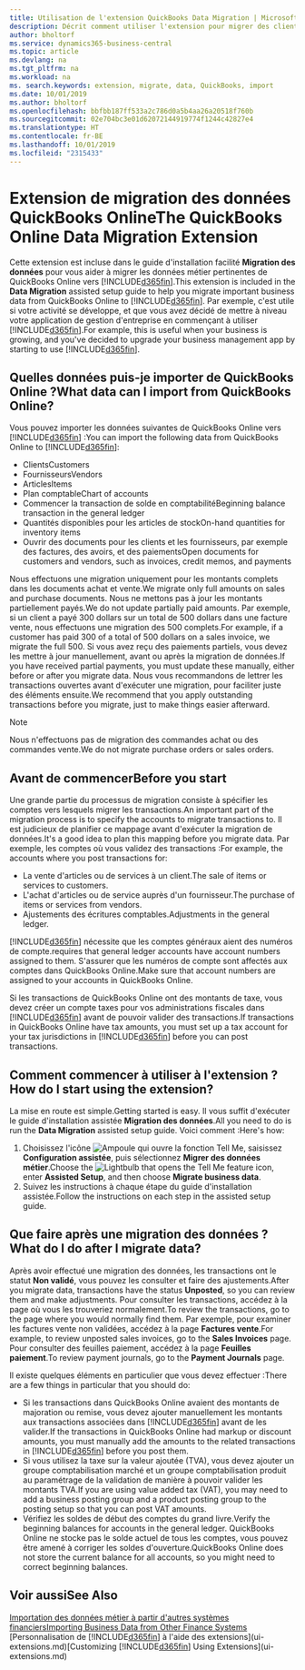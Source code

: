 ```yaml
---
title: Utilisation de l'extension QuickBooks Data Migration | Microsoft Docs
description: Décrit comment utiliser l'extension pour migrer des clients, des fournisseurs, des articles, et des comptes de QuickBooks Online dans Business Central.
author: bholtorf
ms.service: dynamics365-business-central
ms.topic: article
ms.devlang: na
ms.tgt_pltfrm: na
ms.workload: na
ms. search.keywords: extension, migrate, data, QuickBooks, import
ms.date: 10/01/2019
ms.author: bholtorf
ms.openlocfilehash: bbfbb187ff533a2c786d0a5b4aa26a20518f760b
ms.sourcegitcommit: 02e704bc3e01d62072144919774f1244c42827e4
ms.translationtype: HT
ms.contentlocale: fr-BE
ms.lasthandoff: 10/01/2019
ms.locfileid: "2315433"
---
```

# <a name="the-quickbooks-online-data-migration-extension"></a><span data-ttu-id="e2ea4-103">Extension de migration des données QuickBooks Online</span><span class="sxs-lookup"><span data-stu-id="e2ea4-103">The QuickBooks Online Data Migration Extension</span></span>
<span data-ttu-id="e2ea4-104">Cette extension est incluse dans le guide d'installation facilité **Migration des données** pour vous aider à migrer les données métier pertinentes de QuickBooks Online vers [!INCLUDE[d365fin](includes/d365fin_md.md)].</span><span class="sxs-lookup"><span data-stu-id="e2ea4-104">This extension is included in the **Data Migration** assisted setup guide to help you migrate important business data from QuickBooks Online to [!INCLUDE[d365fin](includes/d365fin_md.md)].</span></span> <span data-ttu-id="e2ea4-105">Par exemple, c'est utile si votre activité se développe, et que vous avez décidé de mettre à niveau votre application de gestion d'entreprise en commençant à utiliser [!INCLUDE[d365fin](includes/d365fin_md.md)].</span><span class="sxs-lookup"><span data-stu-id="e2ea4-105">For example, this is useful when your business is growing, and you've decided to upgrade your business management app by starting to use [!INCLUDE[d365fin](includes/d365fin_md.md)].</span></span>

## <a name="what-data-can-i-import-from-quickbooks-online"></a><span data-ttu-id="e2ea4-106">Quelles données puis-je importer de QuickBooks Online ?</span><span class="sxs-lookup"><span data-stu-id="e2ea4-106">What data can I import from QuickBooks Online?</span></span>
<span data-ttu-id="e2ea4-107">Vous pouvez importer les données suivantes de QuickBooks Online vers [!INCLUDE[d365fin](includes/d365fin_md.md)] :</span><span class="sxs-lookup"><span data-stu-id="e2ea4-107">You can import the following data from QuickBooks Online to [!INCLUDE[d365fin](includes/d365fin_md.md)]:</span></span>  

* <span data-ttu-id="e2ea4-108">Clients</span><span class="sxs-lookup"><span data-stu-id="e2ea4-108">Customers</span></span>
* <span data-ttu-id="e2ea4-109">Fournisseurs</span><span class="sxs-lookup"><span data-stu-id="e2ea4-109">Vendors</span></span>
* <span data-ttu-id="e2ea4-110">Articles</span><span class="sxs-lookup"><span data-stu-id="e2ea4-110">Items</span></span>
* <span data-ttu-id="e2ea4-111">Plan comptable</span><span class="sxs-lookup"><span data-stu-id="e2ea4-111">Chart of accounts</span></span>
* <span data-ttu-id="e2ea4-112">Commencer la transaction de solde en comptabilité</span><span class="sxs-lookup"><span data-stu-id="e2ea4-112">Beginning balance transaction in the general ledger</span></span>
* <span data-ttu-id="e2ea4-113">Quantités disponibles pour les articles de stock</span><span class="sxs-lookup"><span data-stu-id="e2ea4-113">On-hand quantities for inventory items</span></span>
* <span data-ttu-id="e2ea4-114">Ouvrir des documents pour les clients et les fournisseurs, par exemple des factures, des avoirs, et des paiements</span><span class="sxs-lookup"><span data-stu-id="e2ea4-114">Open documents for customers and vendors, such as invoices, credit memos, and payments</span></span>

<span data-ttu-id="e2ea4-115">Nous effectuons une migration uniquement pour les montants complets dans les documents achat et vente.</span><span class="sxs-lookup"><span data-stu-id="e2ea4-115">We migrate only full amounts on sales and purchase documents.</span></span> <span data-ttu-id="e2ea4-116">Nous ne mettons pas à jour les montants partiellement payés.</span><span class="sxs-lookup"><span data-stu-id="e2ea4-116">We do not update partially paid amounts.</span></span> <span data-ttu-id="e2ea4-117">Par exemple, si un client a payé 300 dollars sur un total de 500 dollars dans une facture vente, nous effectuons une migration des 500 complets.</span><span class="sxs-lookup"><span data-stu-id="e2ea4-117">For example, if a customer has paid 300 of a total of 500 dollars on a sales invoice, we migrate the full 500.</span></span> <span data-ttu-id="e2ea4-118">Si vous avez reçu des paiements partiels, vous devez les mettre à jour manuellement, avant ou après la migration de données.</span><span class="sxs-lookup"><span data-stu-id="e2ea4-118">If you have received partial payments, you must update these manually, either before or after you migrate data.</span></span> <span data-ttu-id="e2ea4-119">Nous vous recommandons de lettrer les transactions ouvertes avant d'exécuter une migration, pour faciliter juste des éléments ensuite.</span><span class="sxs-lookup"><span data-stu-id="e2ea4-119">We recommend that you apply outstanding transactions before you migrate, just to make things easier afterward.</span></span>

> [!NOTE]  
>   <span data-ttu-id="e2ea4-120">Nous n'effectuons pas de migration des commandes achat ou des commandes vente.</span><span class="sxs-lookup"><span data-stu-id="e2ea4-120">We do not migrate purchase orders or sales orders.</span></span>

## <a name="before-you-start"></a><span data-ttu-id="e2ea4-121">Avant de commencer</span><span class="sxs-lookup"><span data-stu-id="e2ea4-121">Before you start</span></span>
<span data-ttu-id="e2ea4-122">Une grande partie du processus de migration consiste à spécifier les comptes vers lesquels migrer les transactions.</span><span class="sxs-lookup"><span data-stu-id="e2ea4-122">An important part of the migration process is to specify the accounts to migrate transactions to.</span></span> <span data-ttu-id="e2ea4-123">Il est judicieux de planifier ce mappage avant d'exécuter la migration de données.</span><span class="sxs-lookup"><span data-stu-id="e2ea4-123">It's a good idea to plan this mapping before you migrate data.</span></span> <span data-ttu-id="e2ea4-124">Par exemple, les comptes où vous validez des transactions :</span><span class="sxs-lookup"><span data-stu-id="e2ea4-124">For example, the accounts where you post transactions for:</span></span>  

* <span data-ttu-id="e2ea4-125">La vente d'articles ou de services à un client.</span><span class="sxs-lookup"><span data-stu-id="e2ea4-125">The sale of items or services to customers.</span></span>
* <span data-ttu-id="e2ea4-126">L'achat d'articles ou de service auprès d'un fournisseur.</span><span class="sxs-lookup"><span data-stu-id="e2ea4-126">The purchase of items or services from vendors.</span></span>  
* <span data-ttu-id="e2ea4-127">Ajustements des écritures comptables.</span><span class="sxs-lookup"><span data-stu-id="e2ea4-127">Adjustments in the general ledger.</span></span>  

[!INCLUDE[d365fin](includes/d365fin_md.md)] <span data-ttu-id="e2ea4-128">nécessite que les comptes généraux aient des numéros de compte.</span><span class="sxs-lookup"><span data-stu-id="e2ea4-128">requires that general ledger accounts have account numbers assigned to them.</span></span> <span data-ttu-id="e2ea4-129">S'assurer que les numéros de compte sont affectés aux comptes dans QuickBooks Online.</span><span class="sxs-lookup"><span data-stu-id="e2ea4-129">Make sure that account numbers are assigned to your accounts in QuickBooks Online.</span></span>

<span data-ttu-id="e2ea4-130">Si les transactions de QuickBooks Online ont des montants de taxe, vous devez créer un compte taxes pour vos administrations fiscales dans [!INCLUDE[d365fin](includes/d365fin_md.md)] avant de pouvoir valider des transactions.</span><span class="sxs-lookup"><span data-stu-id="e2ea4-130">If transactions in QuickBooks Online have tax amounts, you must set up a tax account for your tax jurisdictions in [!INCLUDE[d365fin](includes/d365fin_md.md)] before you can post transactions.</span></span>

## <a name="how-do-i-start-using-the-extension"></a><span data-ttu-id="e2ea4-131">Comment commencer à utiliser à l'extension ?</span><span class="sxs-lookup"><span data-stu-id="e2ea4-131">How do I start using the extension?</span></span>
<span data-ttu-id="e2ea4-132">La mise en route est simple.</span><span class="sxs-lookup"><span data-stu-id="e2ea4-132">Getting started is easy.</span></span> <span data-ttu-id="e2ea4-133">Il vous suffit d'exécuter le guide d'installation assistée **Migration des données**.</span><span class="sxs-lookup"><span data-stu-id="e2ea4-133">All you need to do is run the **Data Migration** assisted setup guide.</span></span> <span data-ttu-id="e2ea4-134">Voici comment :</span><span class="sxs-lookup"><span data-stu-id="e2ea4-134">Here's how:</span></span>

1. <span data-ttu-id="e2ea4-135">Choisissez l'icône ![Ampoule qui ouvre la fonction Tell Me](media/ui-search/search_small.png "Dites-moi ce que vous voulez faire"), saisissez **Configuration assistée**, puis sélectionnez **Migrer des données métier**.</span><span class="sxs-lookup"><span data-stu-id="e2ea4-135">Choose the ![Lightbulb that opens the Tell Me feature](media/ui-search/search_small.png "Tell me what you want to do") icon, enter **Assisted Setup**, and then choose **Migrate business data**.</span></span>
2. <span data-ttu-id="e2ea4-136">Suivez les instructions à chaque étape du guide d'installation assistée.</span><span class="sxs-lookup"><span data-stu-id="e2ea4-136">Follow the instructions on each step in the assisted setup guide.</span></span>

## <a name="what-do-i-do-after-i-migrate-data"></a><span data-ttu-id="e2ea4-137">Que faire après une migration des données ?</span><span class="sxs-lookup"><span data-stu-id="e2ea4-137">What do I do after I migrate data?</span></span>
<span data-ttu-id="e2ea4-138">Après avoir effectué une migration des données, les transactions ont le statut **Non validé**, vous pouvez les consulter et faire des ajustements.</span><span class="sxs-lookup"><span data-stu-id="e2ea4-138">After you migrate data, transactions have the status **Unposted**, so you can review them and make adjustments.</span></span> <span data-ttu-id="e2ea4-139">Pour consulter les transactions, accédez à la page où vous les trouveriez normalement.</span><span class="sxs-lookup"><span data-stu-id="e2ea4-139">To review the transactions, go to the page where you would normally find them.</span></span> <span data-ttu-id="e2ea4-140">Par exemple, pour examiner les factures vente non validées, accédez à la page **Factures vente**.</span><span class="sxs-lookup"><span data-stu-id="e2ea4-140">For example, to review unposted sales invoices, go to the **Sales Invoices** page.</span></span> <span data-ttu-id="e2ea4-141">Pour consulter des feuilles paiement, accédez à la page **Feuilles paiement**.</span><span class="sxs-lookup"><span data-stu-id="e2ea4-141">To review payment journals, go to the **Payment Journals** page.</span></span>   

<span data-ttu-id="e2ea4-142">Il existe quelques éléments en particulier que vous devez effectuer :</span><span class="sxs-lookup"><span data-stu-id="e2ea4-142">There are a few things in particular that you should do:</span></span>

* <span data-ttu-id="e2ea4-143">Si les transactions dans QuickBooks Online avaient des montants de majoration ou remise, vous devez ajouter manuellement les montants aux transactions associées dans [!INCLUDE[d365fin](includes/d365fin_md.md)] avant de les valider.</span><span class="sxs-lookup"><span data-stu-id="e2ea4-143">If the transactions in QuickBooks Online had markup or discount amounts, you must manually add the amounts to the related transactions in [!INCLUDE[d365fin](includes/d365fin_md.md)] before you post them.</span></span>
* <span data-ttu-id="e2ea4-144">Si vous utilisez la taxe sur la valeur ajoutée (TVA), vous devez ajouter un groupe comptabilisation marché et un groupe comptabilisation produit au paramétrage de la validation de manière à pouvoir valider les montants TVA.</span><span class="sxs-lookup"><span data-stu-id="e2ea4-144">If you are using value added tax (VAT), you may need to add a business posting group and a product posting group to the posting setup so that you can post VAT amounts.</span></span>
* <span data-ttu-id="e2ea4-145">Vérifiez les soldes de début des comptes du grand livre.</span><span class="sxs-lookup"><span data-stu-id="e2ea4-145">Verify the beginning balances for accounts in the general ledger.</span></span> <span data-ttu-id="e2ea4-146">QuickBooks Online ne stocke pas le solde actuel de tous les comptes, vous pouvez être amené à corriger les soldes d'ouverture.</span><span class="sxs-lookup"><span data-stu-id="e2ea4-146">QuickBooks Online does not store the current balance for all accounts, so you might need to correct beginning balances.</span></span>

## <a name="see-also"></a><span data-ttu-id="e2ea4-147">Voir aussi</span><span class="sxs-lookup"><span data-stu-id="e2ea4-147">See Also</span></span>
[<span data-ttu-id="e2ea4-148">Importation des données métier à partir d'autres systèmes financiers</span><span class="sxs-lookup"><span data-stu-id="e2ea4-148">Importing Business Data from Other Finance Systems</span></span>](across-import-data-configuration-packages.md)  
<span data-ttu-id="e2ea4-149">[Personnalisation de [!INCLUDE[d365fin](includes/d365fin_md.md)] à l'aide des extensions](ui-extensions.md)</span><span class="sxs-lookup"><span data-stu-id="e2ea4-149">[Customizing [!INCLUDE[d365fin](includes/d365fin_md.md)] Using Extensions](ui-extensions.md)</span></span>  
